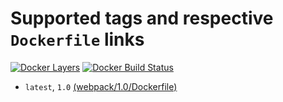 # Supported tags and respective `Dockerfile` links
[![Docker Layers](https://images.microbadger.com/badges/image/ardeveloppement/webpack.svg)][microbadger]
[![Docker Build Status](https://img.shields.io/docker/cloud/build/ardeveloppement/webpack.svg)][dockerstore]

* `latest`, `1.0` [(webpack/1.0/Dockerfile)](https://github.com/ArDeveloppement/docker-images/blob/master/webpack/1.0/Dockerfile)

[microbadger]: https://microbadger.com/images/ardeveloppement/webpack
[dockerstore]: https://store.docker.com/community/images/ardeveloppement/webpack